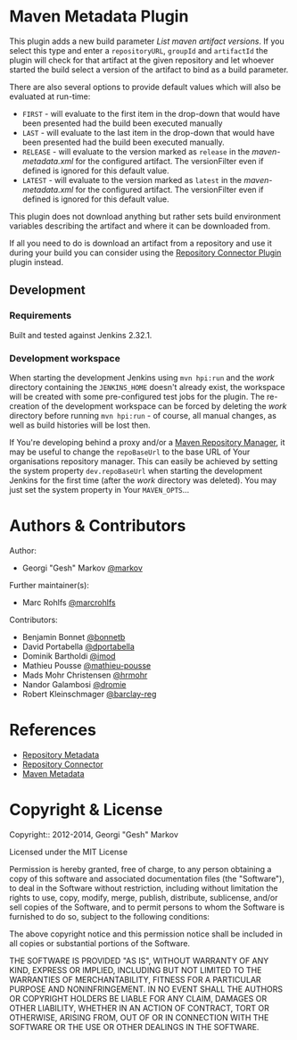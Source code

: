 # Maven Metadata Plugin

This plugin adds a new build parameter _List maven artifact versions_. If you select this type and enter a `repositoryURL`,
`groupId` and `artifactId` the plugin will check for that artifact at the given repository and let whoever started the
build select a version of the artifact to bind as a build parameter.

There are also several options to provide default values which will also be evaluated at run-time:
- `FIRST` - will evaluate to the first item in the drop-down that would have been presented had the build been executed manually
- `LAST` - will evaluate to the last item in the drop-down that would have been presented had the build been executed manually.
- `RELEASE` - will evaluate to the version marked as `release` in the _maven-metadata.xml_ for the configured artifact.
  The versionFilter even if defined is ignored for this default value.
- `LATEST` - will evaluate to the version marked as `latest` in the _maven-metadata.xml_  for the configured artifact.
  The versionFilter even if defined is ignored for this default value.

This plugin does not download anything but rather sets build environment variables describing the artifact and
where it can be downloaded from.

If all you need to do is download an artifact from a repository and use it during your build you can consider using the
[Repository Connector Plugin](https://wiki.jenkins.io/display/JENKINS/Repository+Connector+Plugin) plugin instead.

## Development

### Requirements

Built and tested against Jenkins 2.32.1.

### Development workspace

When starting the development Jenkins using `mvn hpi:run` and the _work_ directory containing the `JENKINS_HOME` doesn't
already exist, the workspace will be created with some pre-configured test jobs for the plugin. The re-creation of the
development workspace can be forced by deleting the _work_ directory before running `mvn hpi:run` - of course, all manual
changes, as well as build histories will be lost then.

If You're developing behind a proxy and/or a [Maven Repository Manager](https://maven.apache.org/repository-management.html),
it may be useful to change the `repoBaseUrl` to the base URL of Your organisations repository manager. This can easily
be achieved by setting the system property `dev.repoBaseUrl` when starting the development Jenkins for the first time
(after the _work_ directory was deleted). You may just set the system property in Your `MAVEN_OPTS`...

# Authors & Contributors

Author:
- Georgi "Gesh" Markov [@markov](https://github.com/markov)

Further maintainer(s):
- Marc Rohlfs [@marcrohlfs](https://github.com/marcrohlfs)

Contributors:
- Benjamin Bonnet [@bonnetb](https://github.com/bonnetb)
- David Portabella [@dportabella](https://github.com/dportabella)
- Dominik Bartholdi [@imod](https://github.com/imod)
- Mathieu Pousse [@mathieu-pousse](https://github.com/mathieu-pousse)
- Mads Mohr Christensen [@hrmohr](https://github.com/hrmohr)
- Nandor Galambosi [@dromie](https://github.com/dromie)
- Robert Kleinschmager [@barclay-reg](https://github.com/barclay-reg)

# References

- [Repository Metadata]( http://docs.codehaus.org/display/MAVEN/Repository+Metadata)
- [Repository Connector](https://wiki.jenkins-ci.org/display/JENKINS/Repository+Connector+Plugin)
- [Maven Metadata](https://wiki.jenkins-ci.org/display/JENKINS/Maven+Metadata+Plugin)

# Copyright & License

Copyright:: 2012-2014, Georgi "Gesh" Markov

Licensed under the MIT License

Permission is hereby granted, free of charge, to any person obtaining a copy
of this software and associated documentation files (the "Software"), to deal
in the Software without restriction, including without limitation the rights
to use, copy, modify, merge, publish, distribute, sublicense, and/or sell
copies of the Software, and to permit persons to whom the Software is
furnished to do so, subject to the following conditions:

The above copyright notice and this permission notice shall be included in
all copies or substantial portions of the Software.

THE SOFTWARE IS PROVIDED "AS IS", WITHOUT WARRANTY OF ANY KIND, EXPRESS OR
IMPLIED, INCLUDING BUT NOT LIMITED TO THE WARRANTIES OF MERCHANTABILITY,
FITNESS FOR A PARTICULAR PURPOSE AND NONINFRINGEMENT. IN NO EVENT SHALL THE
AUTHORS OR COPYRIGHT HOLDERS BE LIABLE FOR ANY CLAIM, DAMAGES OR OTHER
LIABILITY, WHETHER IN AN ACTION OF CONTRACT, TORT OR OTHERWISE, ARISING FROM,
OUT OF OR IN CONNECTION WITH THE SOFTWARE OR THE USE OR OTHER DEALINGS IN
THE SOFTWARE.
